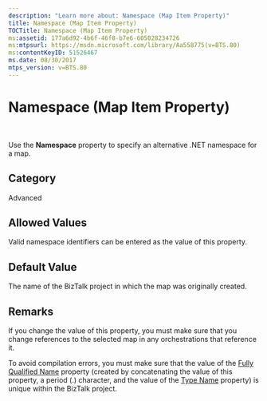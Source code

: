 ```yaml
---
description: "Learn more about: Namespace (Map Item Property)"
title: Namespace (Map Item Property)
TOCTitle: Namespace (Map Item Property)
ms:assetid: 177a6d92-4b6f-46f8-b7e6-605028234726
ms:mtpsurl: https://msdn.microsoft.com/library/Aa558775(v=BTS.80)
ms:contentKeyID: 51526467
ms.date: 08/30/2017
mtps_version: v=BTS.80
---
```


# Namespace (Map Item Property)

 

Use the **Namespace** property to specify an alternative .NET namespace for a map.

## Category

Advanced

## Allowed Values

Valid namespace identifiers can be entered as the value of this property.

## Default Value

The name of the BizTalk project in which the map was originally created.

## Remarks

If you change the value of this property, you must make sure that you change references to the selected map in any orchestrations that reference it.

To avoid compilation errors, you must make sure that the value of the [Fully Qualified Name](fully-qualified-name-map-item-property.md) property (created by concatenating the value of this property, a period (.) character, and the value of the [Type Name](type-name-map-item-property.md) property) is unique within the BizTalk project.

